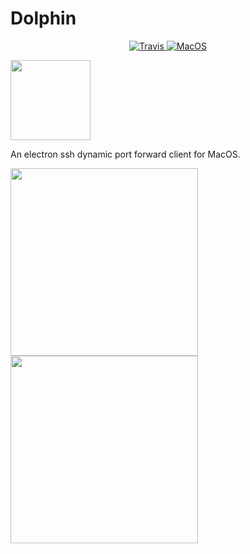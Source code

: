 # Dolphin

<p align="center">
    <a href="https://travis-ci.org/miaowing/dolphin" target="_blank">
        <img src="https://travis-ci.org/miaowing/dolphin.svg?branch=master" alt="Travis"/>
    </a>
    <a href="https://travis-ci.org/i5sing/i5SING" target="_blank">
        <img src="https://img.shields.io/travis/miaowing/dolphin/master.svg?label=osx" alt="MacOS"/>
    </a>
</p>

<img width="128" src="https://static.i5sing.com/dolphin/icon.png"/>

An electron ssh dynamic port forward client for MacOS.

<img width="300" src="https://static.i5sing.com/dolphin/1.png"/> <img width="300" src="https://static.i5sing.com/dolphin/2.png"/>
